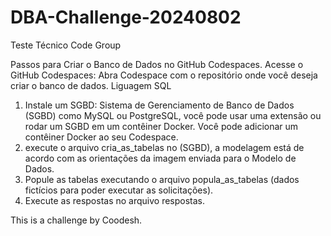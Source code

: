 # DBA-Challenge-20240802
Teste Técnico Code Group

Passos para Criar o Banco de Dados no GitHub Codespaces.
Acesse o GitHub Codespaces: Abra Codespace com o repositório onde você deseja criar o banco de dados.
Liguagem SQL

1. Instale um SGBD: Sistema de Gerenciamento de Banco de Dados (SGBD) como MySQL ou PostgreSQL, você pode usar uma extensão ou rodar um SGBD em um contêiner Docker. Você pode adicionar um contêiner Docker ao seu Codespace.
2. execute o arquivo cria_as_tabelas no (SGBD), a modelagem está de acordo com as orientações da imagem enviada para o Modelo de Dados.
3. Popule as tabelas executando o arquivo popula_as_tabelas (dados fictícios para poder executar as solicitações).
4. Execute as respostas no arquivo respostas.


This is a challenge by Coodesh.
